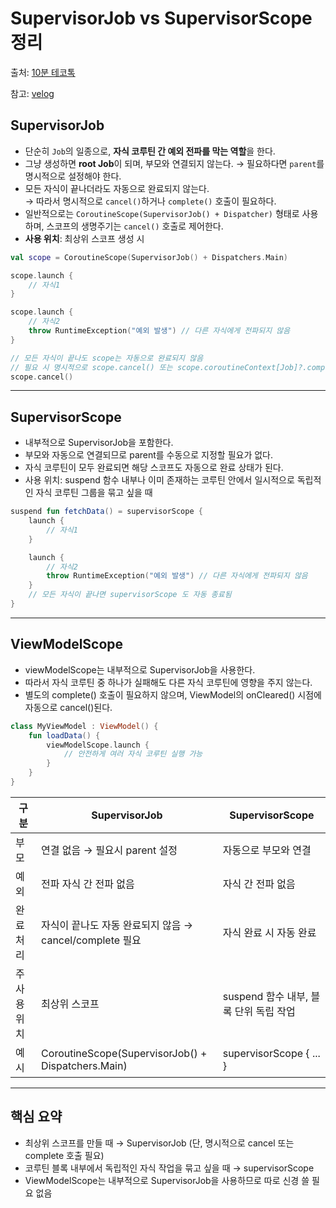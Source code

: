 # SupervisorJob vs SupervisorScope 정리
출처: [10분 테코톡](https://youtu.be/3DNbRnl0im4?si=0wBxMGTw97vPJuyN)

참고: [velog](https://velog.io/@murjune/kotlin-Coroutine-supervisorScope-vs-SupervisorJob-%EC%96%B4%EB%96%A4%EA%B1%B8-%EC%82%AC%EC%9A%A9%ED%95%98%EB%9D%BC%EB%8A%94%EA%B1%B0%EC%A7%80)

## SupervisorJob
- 단순히 `Job`의 일종으로, **자식 코루틴 간 예외 전파를 막는 역할**을 한다.  
- 그냥 생성하면 **root Job**이 되며, 부모와 연결되지 않는다. → 필요하다면 `parent`를 명시적으로 설정해야 한다.  
- 모든 자식이 끝나더라도 자동으로 완료되지 않는다.  
  → 따라서 명시적으로 `cancel()`하거나 `complete()` 호출이 필요하다.  
- 일반적으로는 `CoroutineScope(SupervisorJob() + Dispatcher)` 형태로 사용하며, 스코프의 생명주기는 `cancel()` 호출로 제어한다.  
- **사용 위치**: 최상위 스코프 생성 시

```kotlin
val scope = CoroutineScope(SupervisorJob() + Dispatchers.Main)

scope.launch {
    // 자식1
}

scope.launch {
    // 자식2
    throw RuntimeException("예외 발생") // 다른 자식에게 전파되지 않음
}

// 모든 자식이 끝나도 scope는 자동으로 완료되지 않음
// 필요 시 명시적으로 scope.cancel() 또는 scope.coroutineContext[Job]?.complete()
scope.cancel()
```

---

## SupervisorScope
- 내부적으로 SupervisorJob을 포함한다.
- 부모와 자동으로 연결되므로 parent를 수동으로 지정할 필요가 없다.
- 자식 코루틴이 모두 완료되면 해당 스코프도 자동으로 완료 상태가 된다.
- 사용 위치: suspend 함수 내부나 이미 존재하는 코루틴 안에서 일시적으로 독립적인 자식 코루틴 그룹을 묶고 싶을 때

```kotlin
suspend fun fetchData() = supervisorScope {
    launch {
        // 자식1
    }

    launch {
        // 자식2
        throw RuntimeException("예외 발생") // 다른 자식에게 전파되지 않음
    }
    // 모든 자식이 끝나면 supervisorScope 도 자동 종료됨
}
```

---

## ViewModelScope
- viewModelScope는 내부적으로 SupervisorJob을 사용한다.
- 따라서 자식 코루틴 중 하나가 실패해도 다른 자식 코루틴에 영향을 주지 않는다.
- 별도의 complete() 호출이 필요하지 않으며, ViewModel의 onCleared() 시점에 자동으로 cancel()된다.

```kotlin
class MyViewModel : ViewModel() {
    fun loadData() {
        viewModelScope.launch {
            // 안전하게 여러 자식 코루틴 실행 가능
        }
    }
}
```

|구분 |	SupervisorJob	 | SupervisorScope |
|-----|--------|-------|
|부모 |연결	없음 → 필요시 parent 설정	|자동으로 부모와 연결|
|예외 |전파	자식 간 전파 없음|	자식 간 전파 없음|
|완료 처리|	자식이 끝나도 자동 완료되지 않음 → cancel/complete 필요|	자식 완료 시 자동 완료|
|주 사용 위치|	최상위 스코프 |	suspend 함수 내부, 블록 단위 독립 작업|
|예시|	CoroutineScope(SupervisorJob() + Dispatchers.Main)|	supervisorScope { ... }|

---

## 핵심 요약
- 최상위 스코프를 만들 때 → SupervisorJob (단, 명시적으로 cancel 또는 complete 호출 필요)
- 코루틴 블록 내부에서 독립적인 자식 작업을 묶고 싶을 때 → supervisorScope
- ViewModelScope는 내부적으로 SupervisorJob을 사용하므로 따로 신경 쓸 필요 없음
